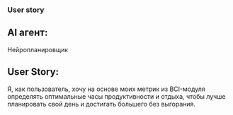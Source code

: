 ### User story
## AI агент:
Нейропланировщик
## User Story:
Я, как пользователь, хочу на основе моих метрик из BCI-модуля определять оптимальные часы продуктивности и отдыха, чтобы лучше планировать свой день и достигать большего без выгорания.
